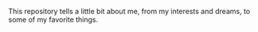 This repository tells a little bit about me, from my interests and dreams, to some of my favorite things.
